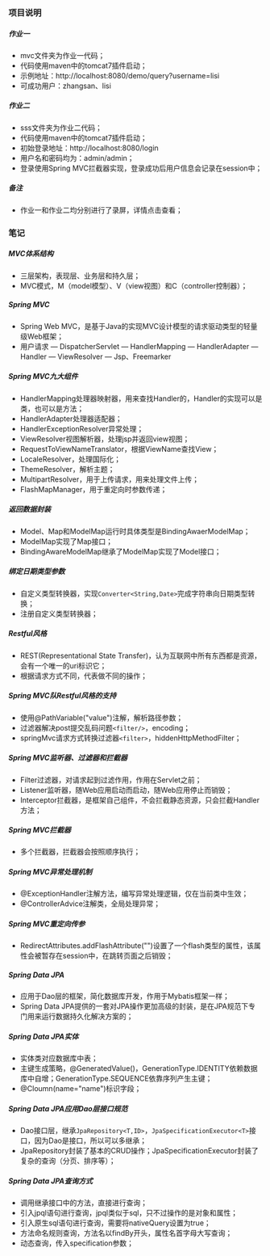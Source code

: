 ### 项目说明

##### 作业一

- mvc文件夹为作业一代码；
- 代码使用maven中的tomcat7插件启动；
- 示例地址：http://localhost:8080/demo/query?username=lisi
- 可成功用户：zhangsan、lisi

##### 作业二

- sss文件夹为作业二代码；
- 代码使用maven中的tomcat7插件启动；
- 初始登录地址：http://localhost:8080/login
- 用户名和密码均为：admin/admin；
- 登录使用Spring MVC拦截器实现，登录成功后用户信息会记录在session中；

##### 备注

- 作业一和作业二均分别进行了录屏，详情点击查看；

### 笔记

##### MVC体系结构

- 三层架构，表现层、业务层和持久层；
- MVC模式，M（model模型）、V（view视图）和C（controller控制器）；

##### Spring MVC

- Spring Web MVC，是基于Java的实现MVC设计模型的请求驱动类型的轻量级Web框架；
- 用户请求 — DispatcherServlet — HandlerMapping — HandlerAdapter — Handler — ViewResolver — Jsp、Freemarker

##### Spring MVC九大组件

- HandlerMapping处理器映射器，用来查找Handler的，Handler的实现可以是类，也可以是方法；
- HandlerAdapter处理器适配器；
- HandlerExceptionResolver异常处理；
- ViewResolver视图解析器，处理jsp并返回view视图；
- RequestToViewNameTranslator，根据ViewName查找View；
- LocaleResolver，处理国际化；
- ThemeResolver，解析主题；
- MultipartResolver，用于上传请求，用来处理文件上传；
- FlashMapManager，用于重定向时参数传递；

##### 返回数据封装

- Model、Map和ModelMap运行时具体类型是BindingAwaerModelMap；
- ModelMap实现了Map接口；
- BindingAwareModelMap继承了ModelMap实现了Model接口；

##### 绑定日期类型参数

- 自定义类型转换器，实现`Converter<String,Date>`完成字符串向日期类型转换；
- 注册自定义类型转换器；

##### Restful风格

- REST(Representational State Transfer)，认为互联网中所有东西都是资源，会有一个唯一的uri标识它；
- 根据请求方式不同，代表做不同的操作；

##### Spring MVC队Restful风格的支持

- 使用@PathVariable("value")注解，解析路径参数；
- 过滤器解决post提交乱码问题`<filter/>`，encoding；
- springMvc请求方式转换过滤器`<filter>`，hiddenHttpMethodFilter；

##### Spring MVC监听器、过滤器和拦截器

- Filter过滤器，对请求起到过滤作用，作用在Servlet之前；
- Listener监听器，随Web应用启动而启动，随Web应用停止而销毁；
- Interceptor拦截器，是框架自己组件，不会拦截静态资源，只会拦截Handler方法；

##### Spring MVC拦截器

- 多个拦截器，拦截器会按照顺序执行；

##### Spring MVC异常处理机制

- @ExceptionHandler注解方法，编写异常处理逻辑，仅在当前类中生效；
- @ControllerAdvice注解类，全局处理异常；

##### Spring MVC重定向传参

- RedirectAttributes.addFlashAttribute("")设置了一个flash类型的属性，该属性会被暂存在session中，在跳转页面之后销毁；

##### Spring Data JPA

- 应用于Dao层的框架，简化数据库开发，作用于Mybatis框架一样；
- Spring Data JPA提供的一套对JPA操作更加高级的封装，是在JPA规范下专门用来运行数据持久化解决方案的；
##### Spring Data JPA实体

- 实体类对应数据库中表；
- 主键生成策略，@GeneratedValue()，GenerationType.IDENTITY依赖数据库中自增；GenerationType.SEQUENCE依靠序列产生主键；
- @Cloumn(name="name")标识字段；

##### Spring Data JPA应用Dao层接口规范

- Dao接口层，继承`JpaRepository<T,ID>`，`JpaSpecificationExecutor<T>`接口，因为Dao是接口，所以可以多继承；
- JpaRepository封装了基本的CRUD操作；JpaSpecificationExecutor封装了复杂的查询（分页、排序等）；

##### Spring Data JPA查询方式

- 调用继承接口中的方法，直接进行查询；
- 引入jpql语句进行查询，jpql类似于sql，只不过操作的是对象和属性；
- 引入原生sql语句进行查询，需要将nativeQuery设置为true；
- 方法命名规则查询，方法名以findBy开头，属性名首字母大写查询；
- 动态查询，传入specification参数；

